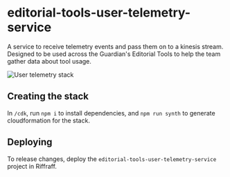 # editorial-tools-user-telemetry-service

A service to receive telemetry events and pass them on to a kinesis stream. Designed to be used across the Guardian's Editorial Tools to help the team gather data about tool usage.

![User telemetry stack](https://user-images.githubusercontent.com/7767575/93307258-b347d200-f7f8-11ea-8f7b-f5ec0b7c8171.jpeg)

## Creating the stack

In `/cdk`, run `npm i` to install dependencies, and `npm run synth` to generate cloudformation for the stack.

## Deploying

To release changes, deploy the `editorial-tools-user-telemetry-service` project in Riffraff.
